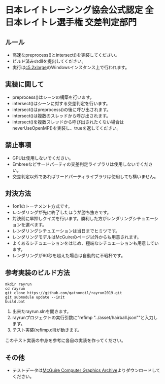 # 日本レイトレーシング協会公式認定 全日本レイトレ選手権 交差判定部門

## ルール
- 高速なpreprocess()とintersect()を実装してください。
- ビルド済みのdllを提出してください。
- 実行は[c5.2xlarge](https://aws.amazon.com/jp/ec2/instance-types/c5/)のWindowsインスタンス上で行われます。

## 実装に関して
- preprocess()はシーンの構築を行います。
- intersect()はシーンに対する交差判定を行います。
- intersect()はpreprocess()の後に呼び出されます。
- intersect()は複数のスレッドから呼び出されます。
- intersect()を複数スレッドから呼び出されたくない場合はneverUseOpenMP()を実装し、trueを返してください。

## 禁止事項
- GPUは使用しないでください。
- Embreeなどサードパーティの交差判定ライブラリは使用しないでください。
- 交差判定以外であればサードパーティライブラリは使用しても構いません。

## 対決方法
- 1on1のトーナメント方式です。
- レンダリングが先に終了したほうが勝ち抜きです。
- 対決前に早押しクイズを行います。勝利した方がレンダリングシチュエーションを選べます。
- レンダリングシチュエーションは当日までヒミツです。
- レンダリングモデルはMcGuireのページ以外からも用意されます。
- よくあるシチュエーションをはじめ、極端なシチュエーションも用意しています。
- レンダリングが60秒を超えた場合は自動的に不戦杯です。

## 参考実装のビルド方法

```
mkdir rayrun
cd rayrun
git clone https://github.com/qatnonoil/rayrun2019.git
git submodule update --init
build.bat
```

1. 出来たrayrun.slnを開きます。
2. rayrunプロジェクトの実行引数に"refimp "../asset/hairball.json""と入力します。
3. テスト実装(refimp.dll)が動きます。

このテスト実装の中身を参考に各自の実装を作ってください。

## その他
- テストデータは[McGuire Computer Graphics Archive](https://casual-effects.com/data/)よりダウンロードしてください。